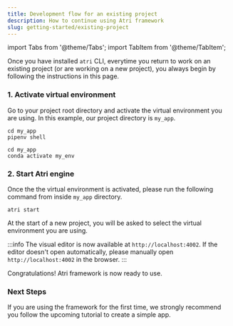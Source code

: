 ```yaml
---
title: Development flow for an existing project
description: How to continue using Atri framework
slug: getting-started/existing-project
---
```

import Tabs from '@theme/Tabs';
import TabItem from '@theme/TabItem';

Once you have installed `atri` CLI, everytime you return to work on an existing project (or are working on a new project), you always begin by following the instructions in this page.  

### 1. Activate virtual environment

Go to your project root directory and activate the virtual environment you are using. In this example, our project directory is `my_app`. 

<Tabs>
<TabItem value="pipenv" label="pipenv" default>

```
cd my_app
pipenv shell
```

</TabItem>
<TabItem value="conda" label="conda">

```
cd my_app
conda activate my_env
```

</TabItem>
</Tabs>

### 2. Start Atri engine 

Once the the virtual environment is activated, please run the following command from inside `my_app` directory.

```
atri start
```

At the start of a new project, you will be asked to select the virtual environment you are using. 

:::info
The visual editor is now available at `http://localhost:4002`. If the editor doesn't open automatically, please manually open `http://localhost:4002` in the browser.
:::

Congratulations! Atri framework is now ready to use. 

### Next Steps

If you are using the framework for the first time, we strongly recommend you follow the upcoming tutorial to create a simple app. 